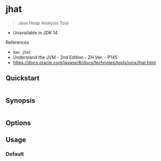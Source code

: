 # jhat

> Java Heap Analysis Tool

- Unavailable in JDK 14

References

- `man jhat`
- Understand the JVM - 2nd Edition - ZH Ver. - P145
- https://docs.oracle.com/javase/8/docs/technotes/tools/unix/jhat.html

## Quickstart

```bash

```

## Synopsis

```bash

```

## Options

## Usage

### Default

```bash

```

